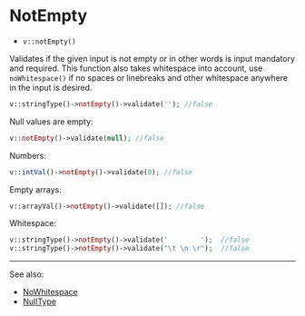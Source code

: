 # NotEmpty

- `v::notEmpty()`

Validates if the given input is not empty or in other words is input mandatory and
required. This function also takes whitespace into account, use `noWhitespace()`
if no spaces or linebreaks and other whitespace anywhere in the input is desired.

```php
v::stringType()->notEmpty()->validate(''); //false
```

Null values are empty:

```php
v::notEmpty()->validate(null); //false
```

Numbers:

```php
v::intVal()->notEmpty()->validate(0); //false
```

Empty arrays:

```php
v::arrayVal()->notEmpty()->validate([]); //false
```

Whitespace:

```php
v::stringType()->notEmpty()->validate('        ');  //false
v::stringType()->notEmpty()->validate("\t \n \r");  //false
```

***
See also:

  * [NoWhitespace](NoWhitespace.md)
  * [NullType](NullType.md)
